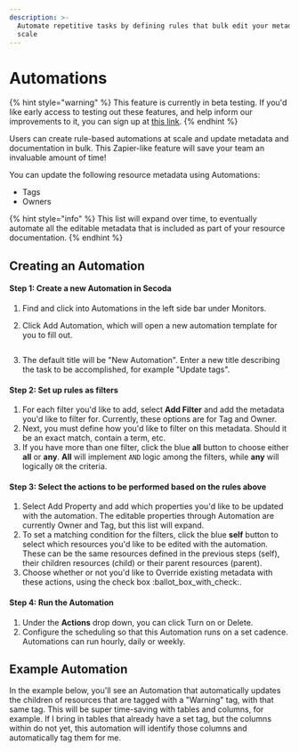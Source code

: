 ```yaml
---
description: >-
  Automate repetitive tasks by defining rules that bulk edit your metadata at
  scale
---
```


# Automations

{% hint style="warning" %}
This feature is currently in beta testing. If you'd like early access to testing out these features, and help inform our improvements to it, you can sign up at [this link](https://www.secoda.co/blog/early-access-secoda-automations).
{% endhint %}

Users can create rule-based automations at scale and update metadata and documentation in bulk. This Zapier-like feature will save your team an invaluable amount of time!

You can update the following resource metadata using Automations:

* Tags
* Owners

{% hint style="info" %}
This list will expand over time, to eventually automate all the editable metadata that is included as part of your resource documentation.&#x20;
{% endhint %}

## Creating an Automation

#### Step 1: Create a new Automation in Secoda

1. Find and click into Automations in the left side bar under Monitors.
2.  Click Add Automation, which will open a new automation template for you to fill out.&#x20;

    <figure><img src="https://secoda-public-media-assets.s3.amazonaws.com/cd99248e-078a-4168-b32b-afb6839768c9.png" alt=""></figure>
3. The default title will be "New Automation". Enter a new title describing the task to be accomplished, for example "Update tags".

#### Step 2: Set up rules as filters

1. For each filter you'd like to add, select **Add Filter** and add the metadata you'd like to filter for. Currently, these options are for Tag and Owner.&#x20;
2. Next, you must define how you'd like to filter on this metadata. Should it be an exact match, contain a term, etc.
3. If you have more than one filter, click the blue **all** button to choose either **all** or **any**. **All** will implement `AND` logic among the filters, while  **any** will logically `OR` the criteria.

#### Step 3: Select the actions to be performed based on the rules above

1. Select Add Property and add which properties you'd like to be updated with the automation. The editable properties through Automation are currently Owner and Tag, but this list will expand.
2. To set a matching condition for the filters, click the blue **self** button to select which resources you'd like to be edited with the automation. These can be the same resources defined in the previous steps (self), their children resources (child) or their parent resources (parent).
3. Choose whether or not you'd like to Override existing metadata with these actions, using the check box :ballot\_box\_with\_check:.

#### Step 4: Run the Automation

1. Under the **Actions** drop down, you can click Turn on or Delete.
2. Configure the scheduling so that this Automation runs on a set cadence. Automations can run hourly, daily or weekly.

## Example Automation

In the example below, you'll see an Automation that automatically updates the children of resources that are tagged with a "Warning" tag, with that same tag. This will be super time-saving with tables and columns, for example. If I bring in tables that already have a set tag, but the columns within do not yet, this automation will identify those columns and automatically tag them for me.

<figure><img src="https://secoda-public-media-assets.s3.amazonaws.com/34033212-a6cf-446d-8530-11053f328ad5.png" alt=""></figure>
